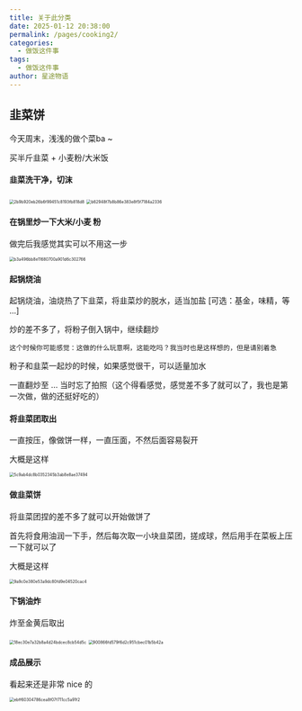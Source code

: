 ```yaml
---
title: 关于此分类
date: 2025-01-12 20:38:00
permalink: /pages/cooking2/
categories:
  - 做饭这件事
tags:
  - 做饭这件事
author: 星途物语
---
```

## 韭菜饼

今天周末，浅浅的做个菜ba ~

买半斤韭菜 + 小麦粉/大米饭

#### 韭菜洗干净，切沫

<img src="/img/2b9b920eb26b6f99451c8193fb818d8.jpg" alt="2b9b920eb26b6f99451c8193fb818d8" style="zoom: 50%;" />

<img src="/img/b62948f7b8b86e383e8f5f7184a2336.jpg" alt="b62948f7b8b86e383e8f5f7184a2336" style="zoom:50%;" />

#### 在锅里炒一下大米/小麦 粉

做完后我感觉其实可以不用这一步

<img src="/img/b3a496bb8e11680700a901d6c302766.jpg" alt="b3a496bb8e11680700a901d6c302766" style="zoom: 50%;" />

#### 起锅烧油

起锅烧油，油烧热了下韭菜，将韭菜炒的脱水，适当加盐 [可选：基金，味精，等 ...]

炒的差不多了，将粉子倒入锅中，继续翻炒

`这个时候你可能感觉：这做的什么玩意啊，这能吃吗？我当时也是这样想的，但是请别着急`

粉子和韭菜一起炒的时候，如果感觉很干，可以适量加水

一直翻炒至 ... 当时忘了拍照（这个得看感觉，感觉差不多了就可以了，我也是第一次做，做的还挺好吃的）

#### 将韭菜团取出

一直按压，像做饼一样，一直压面，不然后面容易裂开

大概是这样

<img src="/img/5c9ab4dc8b0352345b3ab8e8ae37494.jpg" alt="5c9ab4dc8b0352345b3ab8e8ae37494" style="zoom:50%;" />

#### 做韭菜饼

将韭菜团捏的差不多了就可以开始做饼了

首先将食用油润一下手，然后每次取一小块韭菜团，搓成球，然后用手在菜板上压一下就可以了

大概是这样

<img src="/img/9a9c0e380e53a9dc80fd9e04520cac4.jpg" alt="9a9c0e380e53a9dc80fd9e04520cac4" style="zoom:50%;" />

#### 下锅油炸

炸至金黄后取出

<img src="/img/18ec30e7a32b8a4d24bdcec8cb54d5c.jpg" alt="18ec30e7a32b8a4d24bdcec8cb54d5c" style="zoom:50%;" />

<img src="/img/900866fd579f6d2c951cbec01b5b42a-1736686915112-8.jpg" alt="900866fd579f6d2c951cbec01b5b42a" style="zoom:50%;" />

#### 成品展示

看起来还是非常 nice 的

<img src="/img/ebff60304786cea8f07f711cc5a91f2.jpg" alt="ebff60304786cea8f07f711cc5a91f2" style="zoom:50%;" />